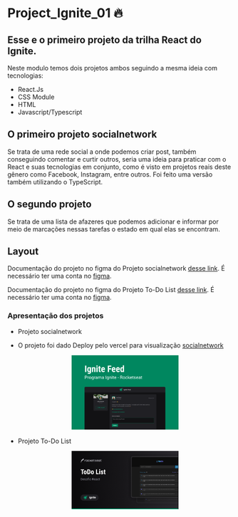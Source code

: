 # Project_Ignite_01 🔥

## Esse e o primeiro projeto da trilha React do Ignite.

Neste modulo temos dois projetos ambos seguindo a mesma ideia com tecnologias:

-  React.Js
-  CSS Module
-  HTML
-  Javascript/Typescript

## O primeiro projeto socialnetwork
Se trata de uma rede social a onde podemos criar post, também conseguindo comentar e curtir outros, seria uma ideia para praticar com o React e suas tecnologias em conjunto, como é visto em projetos reais deste gênero como Facebook, Instagram, entre outros. Foi feito uma versão também utilizando o TypeScript.

## O segundo projeto
Se trata de uma lista de afazeres que podemos adicionar e informar por meio de marcações nessas tarefas o estado em qual elas se encontram.

## Layout
Documentação do projeto no figma do Projeto socialnetwork [desse link](https://www.figma.com/file/pyr2OLdYRqOrz4fOJ1Zkqw/Ignite-Feed-(Community)?type=design&node-id=0-1&mode=design&t=EKC9osWEkPnk6ya5-0). É necessário ter uma conta no [figma](https://www.figma.com).

Documentação do projeto no figma do Projeto To-Do List [desse link](https://www.figma.com/file/FlcorZGchCcgnRRQG8RvXv/ToDo-List-%E2%80%A2-Desafio-React-(Copy)?type=design&node-id=56-96&mode=design&t=KZB4WCkvFhgoNvp3-0). É necessário ter uma conta no [figma](https://www.figma.com).

### Apresentação dos projetos
- Projeto socialnetwork
- O projeto foi dado Deploy pelo vercel para visualização [socialnetwork](https://project-ignite-01.vercel.app/#)
  
  <p align= "center">
  <img src="https://github.com/JonatasAS/assets/blob/main/socialnetowrk.png" alt="Demonstração do projeto" width="50%" />
  </p>
 

- Projeto To-Do List
   <p align= "center">
  <img src="https://github.com/JonatasAS/assets/blob/main/ToDoListIgnite.png" alt="Demonstração do projeto" width="50%" />
  </p>
